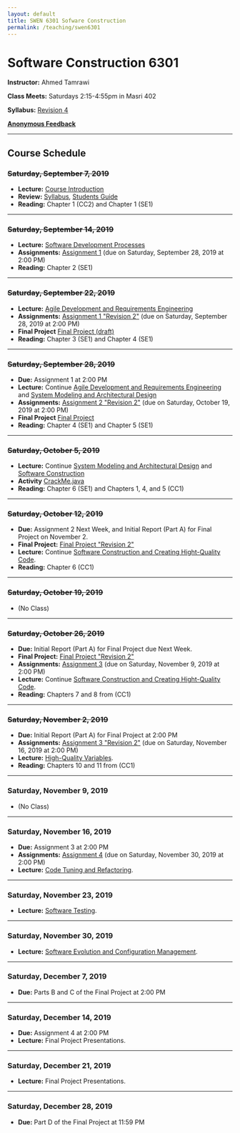 ```yaml
---
layout: default
title: SWEN 6301 Sofware Construction
permalink: /teaching/swen6301
---
```


# Software Construction 6301

**Instructor:** Ahmed Tamrawi

**Class Meets:** Saturdays 2:15-4:55pm in Masri 402

**Syllabus:** [Revision 4](/teaching/swen6301-fall19/SWEN6301-syllabus-fall2019.pdf)

**[Anonymous Feedback](https://docs.google.com/forms/d/e/1FAIpQLSdwe6CQ1RbXK8Yp09B73LBvPRauZdRQHwjDbOXswe8BXaZhUg/viewform?usp=sf_link)**


---

## Course Schedule

### ~~Saturday, September 7, 2019~~
- **Lecture:** [Course Introduction](/teaching/swen6301-fall19/SWEN6301_Module_01.pdf)
- **Review:** [Syllabus](/teaching/swen6301-fall19/SWEN6301-syllabus-fall2019.pdf), [Students Guide](/teaching/swen6301-fall18/students-guide.pdf)
- **Reading:** Chapter 1 (CC2) and Chapter 1 (SE1)

---

### ~~Saturday, September 14, 2019~~
- **Lecture:** [Software Development Processes](/teaching/swen6301-fall19/SWEN6301_Module_02.pdf)
- **Assignments:** [Assignment 1](teaching/swen6301-fall19/SWEN6301-Assignment1.pdf) (due on Saturday, September 28, 2019 at 2:00 PM)
- **Reading:** Chapter 2 (SE1)

---


### ~~Saturday, September 22, 2019~~
- **Lecture:** [Agile Development and Requirements Engineering](/teaching/swen6301-fall19/SWEN6301_Module_03.pdf)
- **Assignments:** [Assignment 1 "Revision 2"](teaching/swen6301-fall19/SWEN6301-Assignment1.pdf) (due on Saturday, September 28, 2019 at 2:00 PM)
- **Final Project** [Final Project (draft)](teaching/swen6301-fall19/SWEN6301-Project.pdf)
- **Reading:** Chapter 3 (SE1) and Chapter 4 (SE1)

---

### ~~Saturday, September 28, 2019~~
- **Due:** Assignment 1 at 2:00 PM
- **Lecture:** Continue [Agile Development and Requirements Engineering](/teaching/swen6301-fall19/SWEN6301_Module_03.pdf) and [System Modeling and Architectural Design](/teaching/swen6301-fall19/SWEN6301_Module_04.pdf)
- **Assignments:** [Assignment 2 "Revision 2"](teaching/swen6301-fall19/SWEN6301-Assignment2.pdf) (due on Saturday, October 19, 2019 at 2:00 PM)
- **Final Project** [Final Project](teaching/swen6301-fall19/SWEN6301-Project.pdf)
- **Reading:** Chapter 4 (SE1) and Chapter 5 (SE1)

---

### ~~Saturday, October 5, 2019~~
- **Lecture:** Continue [System Modeling and Architectural Design](/teaching/swen6301-fall19/SWEN6301_Module_04.pdf) and [Software Construction](/teaching/swen6301-fall19/SWEN6301_Module_05.pdf)
- **Activity** [CrackMe.java](https://gist.github.com/atamrawi/be5f2c23641f00c2cba41f0b6c6e7f62)
- **Reading:** Chapter 6 (SE1) and Chapters 1, 4, and 5 (CC1)

---

### ~~Saturday, October 12, 2019~~
- **Due:** Assignment 2 Next Week, and Initial Report (Part A) for Final Project on November 2.
- **Final Project:** [Final Project "Revision 2"](teaching/swen6301-fall19/SWEN6301-Project.pdf)
- **Lecture:** Continue [Software Construction and Creating Hight-Quality Code](/teaching/swen6301-fall19/SWEN6301_Module_05.pdf).
- **Reading:** Chapter 6 (CC1)

---

### ~~Saturday, October 19, 2019~~
- (No Class)

---

### ~~Saturday, October 26, 2019~~
- **Due:** Initial Report (Part A) for Final Project due Next Week.
- **Final Project:** [Final Project "Revision 2"](teaching/swen6301-fall19/SWEN6301-Project.pdf)
- **Assignments:** [Assignment 3](teaching/swen6301-fall19/SWEN6301-Assignment3.pdf) (due on Saturday, November 9, 2019 at 2:00 PM)
- **Lecture:** Continue [Software Construction and Creating Hight-Quality Code](/teaching/swen6301-fall19/SWEN6301_Module_05.pdf).
- **Reading:** Chapters 7 and 8 from (CC1)

---

### ~~Saturday, November 2, 2019~~
- **Due:** Initial Report (Part A) for Final Project at 2:00 PM
- **Assignments:** [Assignment 3 "Revision 2"](teaching/swen6301-fall19/SWEN6301-Assignment3.pdf) (due on Saturday, November 16, 2019 at 2:00 PM)
- **Lecture:** [High-Quality Variables](/teaching/swen6301-fall19/SWEN6301_Module_06.pdf).
- **Reading:** Chapters 10 and 11 from (CC1)

---

### Saturday, November 9, 2019
- (No Class)

---

### Saturday, November 16, 2019
- **Due:** Assignment 3 at 2:00 PM
- **Assignments:** [Assignment 4](teaching/swen6301-fall19/SWEN6301-Assignment4.pdf) (due on Saturday, November 30, 2019 at 2:00 PM)
- **Lecture:** [Code Tuning and Refactoring](/teaching/swen6301-fall19/SWEN6301_Module_07.pdf).

---

### Saturday, November 23, 2019
- **Lecture:** [Software Testing](/teaching/swen6301-fall19/SWEN6301_Module_08.pdf).

---

### Saturday, November 30, 2019
- **Lecture:** [Software Evolution and Configuration Management](/teaching/swen6301-fall19/SWEN6301_Module_09.pdf).

---

### Saturday, December 7, 2019
- **Due:** Parts B and C of the Final Project at 2:00 PM

---

### Saturday, December 14, 2019
- **Due:** Assignment 4 at 2:00 PM
- **Lecture:** Final Project Presentations.

---

### Saturday, December 21, 2019
- **Lecture:** Final Project Presentations.

---

### Saturday, December 28, 2019
- **Due:** Part D of the Final Project at 11:59 PM
